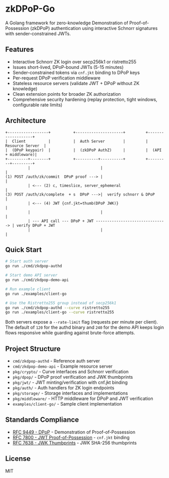 # zkDPoP-Go

A Golang framework for zero-knowledge Demonstration of Proof-of-Possession (zkDPoP) authentication using interactive Schnorr signatures with sender-constrained JWTs.

## Features

- Interactive Schnorr ZK login over secp256k1 or ristretto255
- Issues short-lived, DPoP-bound JWTs (5-15 minutes)
- Sender-constrained tokens via `cnf.jkt` binding to DPoP keys
- Per-request DPoP verification middleware
- Stateless resource servers (validate JWT + DPoP without ZK knowledge)
- Clean extension points for broader ZK authorization
- Comprehensive security hardening (replay protection, tight windows, configurable rate limits)

## Architecture

```
+------------------+          +---------------------+         +-------------------+
|  Client          |          |  Auth Server        |         |  Resource Server  |
|  (DPoP keypair)  |          |  (zkDPoP AuthZ)     |         |  (API + middleware)|
+---------+--------+          +----------+----------+         +---------+---------+
          |                               |                              |
(1) POST /auth/zk/commit  DPoP proof ---> |                              |
          | <--- (2) c, timeslice, server_ephemeral                      |
(3) POST /auth/zk/complete  + s  DPoP --->|  verify schnorr & DPoP       |
          | <--- (4) JWT {cnf.jkt=thumb(DPoP JWK)}                       |
          |                               |                              |
          | --- API call --- DPoP + JWT -------------------------------> | verify DPoP + JWT
          |                               |                              |
```

## Quick Start

```bash
# Start auth server
go run ./cmd/zkdpop-authd

# Start demo API server  
go run ./cmd/zkdpop-demo-api

# Run example client
go run ./examples/client-go

# Use the Ristretto255 group instead of secp256k1
go run ./cmd/zkdpop-authd --curve ristretto255
go run ./examples/client-go --curve ristretto255
```

Both servers expose a `--rate-limit` flag (requests per minute per client). The default of `120` for the authd binary and `240` for the demo API keeps login flows responsive while guarding against brute-force attempts.

## Project Structure

- `cmd/zkdpop-authd` - Reference auth server
- `cmd/zkdpop-demo-api` - Example resource server
- `pkg/crypto/` - Curve interfaces and Schnorr verification
- `pkg/dpop/` - DPoP proof verification and JWK thumbprints
- `pkg/jwt/` - JWT minting/verification with cnf.jkt binding
- `pkg/auth/` - Auth handlers for ZK login endpoints
- `pkg/storage/` - Storage interfaces and implementations
- `pkg/middleware/` - HTTP middleware for DPoP and JWT verification
- `examples/client-go/` - Sample client implementation

## Standards Compliance

- [RFC 9449 - DPoP](https://datatracker.ietf.org/doc/html/rfc9449) - Demonstration of Proof-of-Possession
- [RFC 7800 - JWT Proof-of-Possession](https://datatracker.ietf.org/doc/html/rfc7800) - `cnf.jkt` binding
- [RFC 7638 - JWK Thumbprints](https://datatracker.ietf.org/doc/html/rfc7638) - JWK SHA-256 thumbprints

## License

MIT
